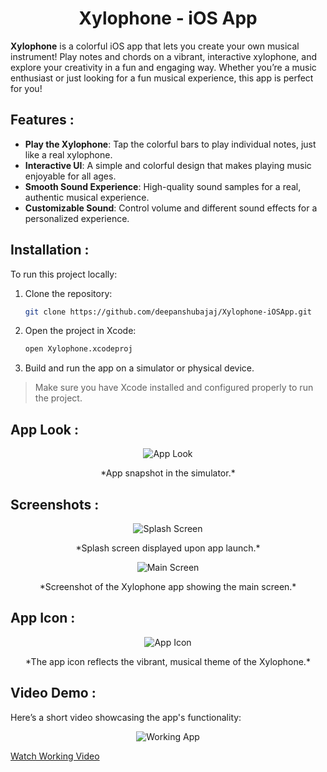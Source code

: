 <h1 align="center">Xylophone - iOS App</h1>

**Xylophone** is a colorful iOS app that lets you create your own musical instrument! Play notes and chords on a vibrant, interactive xylophone, and explore your creativity in a fun and engaging way. Whether you’re a music enthusiast or just looking for a fun musical experience, this app is perfect for you!

## Features :

- **Play the Xylophone**: Tap the colorful bars to play individual notes, just like a real xylophone.
- **Interactive UI**: A simple and colorful design that makes playing music enjoyable for all ages.
- **Smooth Sound Experience**: High-quality sound samples for a real, authentic musical experience.
- **Customizable Sound**: Control volume and different sound effects for a personalized experience.

## Installation :

To run this project locally:

1. Clone the repository:
    ```bash
    git clone https://github.com/deepanshubajaj/Xylophone-iOSApp.git
    ```

2. Open the project in Xcode:
    ```bash
    open Xylophone.xcodeproj
    ```

3. Build and run the app on a simulator or physical device.

> Make sure you have Xcode installed and configured properly to run the project.

## App Look :

<p align="center">
  <img src="ProjectOutputs/Snapshots/appLook.jpg" alt="App Look" />
</p>
<p align="center">
  *App snapshot in the simulator.*
</p>

## Screenshots :

<p align="center">
  <img src="ProjectOutputs/Snapshots/SScreen.jpg" alt="Splash Screen" />
</p>
<p align="center">
  *Splash screen displayed upon app launch.*
</p>

<p align="center">
  <img src="ProjectOutputs/Snapshots/mainScreen.jpg" alt="Main Screen" />
</p>
<p align="center">
  *Screenshot of the Xylophone app showing the main screen.*
</p>

## App Icon :

<p align="center">
  <img src="ProjectOutputs/Snapshots/appIcon.png" alt="App Icon" />
</p>
<p align="center">
  *The app icon reflects the vibrant, musical theme of the Xylophone.*
</p>

## Video Demo :

Here’s a short video showcasing the app's functionality:

<p align="center">
  <img src="ProjectOutputs/WorkingVideo/workingVideo.gif" alt="Working App" />
</p>

[Watch Working Video](ProjectOutputs/WorkingVideo/workingVideo.mp4)
